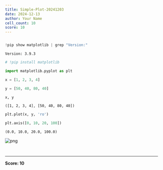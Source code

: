 ```yaml
---
title: Simple-Plot-20241203
date: 2024-12-13
author: Your Name
cell_count: 10
score: 10
---
```


```python

```


```python
!pip show matplotlib | grep "Version:"
```

    Version: 3.9.3



```python
# !pip install matplotlib
```


```python
import matplotlib.pyplot as plt
```


```python
x = [1, 2, 3, 4]
```


```python
y = [50, 40, 80, 40]
```


```python
x, y
```




    ([1, 2, 3, 4], [50, 40, 80, 40])




```python
plt.plot(x, y, 'ro')

plt.axis([0, 10, 20, 100])
```




    (0.0, 10.0, 20.0, 100.0)




    
![png](/mlnotes/images/simple-plot-20241203_7_1.png)
    



```python

```


```python

```


---
**Score: 10**